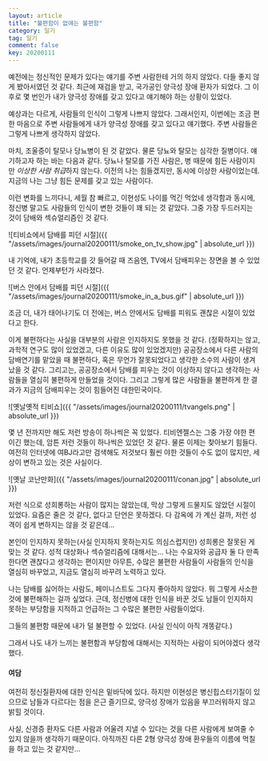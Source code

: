 ```yaml
---
layout: article
title: "불편함이 없애는 불편함"
category: 일기
tag: 일기
comment: false
key: 20200111
---
```


예전에는 정신적인 문제가 있다는 얘기를 주변 사람한테 거의 하지 않았다. 다들 좋지 않게 봤아서였던 것 같다.
최근에 재검을 받고, 국가공인 양극성 장애 환자가 되었다. 그 이후로 몇 번인가 내가 양극성 장애를 갖고 있다고 얘기해야 하는 상황이 있었다.

예상과는 다르게, 사람들의 인식이 그렇게 나쁘지 않았다. 그래서인지, 이번에는 조금 편한 마음으로 주변 사람들에게 내가 양극성 장애를 갖고 있다고 얘기했다. 주변 사람들은 그렇게 나쁘게 생각하지 않았다.

마치, 조울증이 탈모나 당뇨병이 된 것 같았다. 물론 당뇨와 탈모는 심각한 질병이다. 얘기하고자 하는 바는 다음과 같다. 당뇨나 탈모를 가진 사람은, 병 때문에 힘든 사람이지만 *이상한 사람 취급*하지 않는다. 이전의 나는 힘들겠지만, 동시에 이상한 사람이었는데. 지금의 나는 그냥 힘든 문제를 갖고 있는 사람이다.

이런 변화를 느끼다니, 세월 참 빠르고, 이현성도 나이를 먹긴 먹었네 생각함과 동시에, 정신병 말고도 사람들의 인식이 변한 것들이 꽤 되는 것 같았다. 그중 가장 두드러지는 것이 담배와 섹슈얼리즘인 것 같다.


![티비쇼에서 담배를 피던 시절]({{ "/assets/images/journal20200111/smoke_on_tv_show.jpg" | absolute_url }})

내 기억에, 내가 초등학교를 갓 들어갈 때 즈음엔, TV에서 담배피우는 장면을 볼 수 있었던 것 같다.
언제부턴가 사라졌다.

![버스 안에서 담배를 피던 시절]({{ "/assets/images/journal20200111/smoke_in_a_bus.gif" | absolute_url }})

조금 더, 내가 태어나기도 더 전에는, 버스 안에서도 담배를 피워도 괜찮은 시절이 있었다고 한다.

이게 불편하다는 사실을 대부분의 사람은 인지하지도 못했을 것 같다. (정확하지는 않고, 과학적 연구도 많이 있었겠고, 다른 이유도 많이 있었겠지만) 공공장소에서 다른 사람의 담배연기를 맡았을 때 불편하다, 혹은 무언가 잘못되었다고 생각한 소수의 사람이 생겨났을 것 같다. 그리고는, 공공장소에서 담배를 피우는 것이 이상하지 않다고 생각하는 사람들을 열심히 불편하게 만들었을 것이다. 그리고 그렇게 많은 사람들을 불편하게 한 결과가 지금의 담배피우는 것이 힘들어진 대한민국이다.


![옛날옛적 티비쇼]({{ "/assets/images/journal20200111/tvangels.png" | absolute_url }})

몇 년 전까지만 해도 저런 방송이 하나씩은 꼭 있었다. 티비엔젤스는 그중 가장 야한 편이긴 했는데, 암튼 저런 것들이 하나씩은 있었던 것 같다. 물론 이제는 찾아보기 힘들다. 여전히 인터넷에 여BJ라고만 검색해도 저것보다 훨씬 야한 것들이 수도 없이 많지만, 세상이 변하고 있는 것은 사실이다.

![옛날 코난만화]({{ "/assets/images/journal20200111/conan.jpg" | absolute_url }})

저런 식으로 성희롱하는 사람이 많지는 않았는데, 막상 그렇게 드물지도 않았던 시절이 있었다. 요즘은 줄은 것 같다,
없다고 단언은 못하겠다. 다 감옥에 가 계신 걸까, 저런 성격이 쉽게 변하지는 않을 것 같은데...


본인이 인지하지 못하는(사실 인지하지 못하는지도 의심스럽지만) 성희롱은 잘못된 게 맞는 것 같다. 성적 대상화나 섹슈얼리즘에 대해서는... 나는 수요자와 공급자 둘 다 만족한다면 괜찮다고 생각하는 편이지만 아무튼, 수많은 불편한 사람들이 사람들의 인식을 열심히 바꾸었고, 지금도 열심히 바꾸려 노력하고 있다.

나는 담배를 싫어하는 사람도, 페미니스트도 그다지 좋아하지 않았다. 뭐 그렇게 사소한 것에 불편해하는 걸까 싶었다. 근데, 정신병에 대한 인식을 바꾼 것도 남들이 인지하지 못하는 부당함을 지적하고 언급하는 그 수많은 불편한 사람들이었다.

그들의 불편함 때문에 내가 덜 불편할 수 있었다. (사실 인식이 아직 개똥같다.)

그래서 나도 내가 느끼는 불편함과 부당함에 대해서는 지적하는 사람이 되어야겠다 생각했다.


#### 여담
여전히 정신질환자에 대한 인식은 밑바닥에 있다.
하지만 이현성은 병신힙스터기질이 있으므로 남들과 다르다는 점을 은근 즐기므로, 양극성 장애가 있음을 부끄러워하지 않고 밝힐 것이다.

사실, 신경증 환자도 다른 사람과 어울려 지낼 수 있다는 것을 다른 사람에게 보여줄 수 있지 않을까 생각하기 때문이다. 아직까진 다른 2형 양극성 장애 환우들의 이름에 먹칠을 하고 있는 것 같지만...
